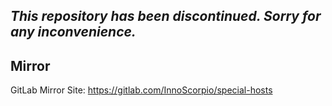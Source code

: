 ## *This repository has been discontinued. Sorry for any inconvenience.*

## Mirror
GitLab Mirror Site: https://gitlab.com/InnoScorpio/special-hosts
